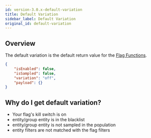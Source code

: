 ```yaml
---
id: version-3.0.x-default-variation
title: Default Variation
sidebar_label: Default Variation
original_id: default-variation
---
```


## Overview
The default variation is the default return value for the [Flag Functions](flag-functions.md).
```json
{
	"isEnabled": false,
	"isSampled": false,
	"variation": "off",
	"payload": {}
}
```

## Why do I get default variation?

- Your flag's kill switch is on
- entity/group entity is in the blacklist
- entity/group entity is not sampled in the population
- entity filters are not matched with the flag filters 